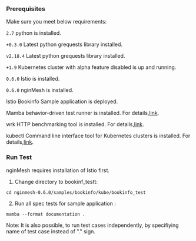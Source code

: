### Prerequisites

Make sure you meet below requirements:

```2.7``` python is installed.

```+0.3.0``` Latest python grequests library installed.
 
```v2.18.4``` Latest python grequests library installed.

```+1.9``` Kubernetes cluster with alpha feature disabled is up and running.

```0.6.0``` Istio is installed.

```0.6.0``` nginMesh is installed.

Istio Bookinfo Sample application is deployed.

Mamba behavior-driven test runner is installed. For details,[link](https://github.com/nestorsalceda/mamba).


wrk HTTP benchmarking tool is installed. For details,[link](https://github.com/wg/wrk).

kubectl Command line interface tool for Kubernetes clusters is installed. For details,[link](https://kubernetes.io/docs/tasks/tools/install-kubectl/).




### Run Test 
nginMesh requires installation of Istio first.

1. Change directory to bookinf_testt:
```
cd nginmesh-0.6.0/samples/bookinfo/kube/bookinfo_test
```
2. Run all spec tests for sample application :
```
mamba --format documentation .
```

Note: It is also possible, to run test cases independently, by specifiying name of test case instead of "." sign.
